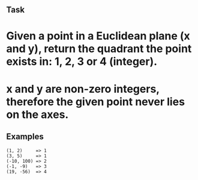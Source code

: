 ﻿## Task
# Given a point in a Euclidean plane (x and y), return the quadrant the point exists in: 1, 2, 3 or 4 (integer). 
# x and y are non-zero integers, therefore the given point never lies on the axes.

## Examples 
```
(1, 2)     => 1
(3, 5)     => 1
(-10, 100) => 2
(-1, -9)   => 3
(19, -56)  => 4
```